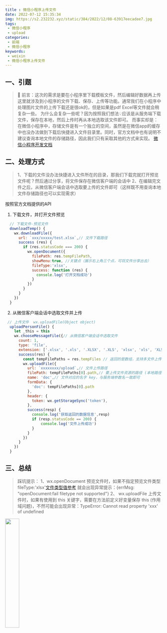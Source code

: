 ```yaml
---
title : 微信小程序上传文件
date: 2022-07-12 15:35:34
img: https://s2.232232.xyz/static/384/2022/12/08-63917eecadee7.jpg
tags:
 - 微信小程序
 - upload
categories: 
 - 前端
 - 微信小程序
keywords:
 - weixin
 - 微信小程序上传文件
---
```

## 一、引题
> 🎯 前言：这次的需求是要在小程序里下载模板文件，然后编辑好数据再上传
> 这里就涉及到小程序的文件下载、保存、上传等功能。通常我们在小程序中处理图片文件的上传下载还是很ok的，但是如果是pdf Excel等文件就会稍复杂一些。
> 为什么会复杂一些呢？因为按照我们想法💡应该是从服务端下载文件，保存在本地，然后上传时再从本地选取该文件即可。
> 而事实却是：在微信小程序中，存储文件是有一个独立的空间，虽然是在微信app的缓存中也没办法做到下载后快捷进入文件目录里。同时，官方文档中也有说明不建议查询本地文件的存储路径，因此我们只有采取其他的方式来实现。
> [微信小程序开发文档](https://developers.weixin.qq.com/miniprogram/dev/api/network/upload/wx.uploadFile.html)

## 二、处理方式
> 1、下载的文件没办法快捷进入文件所在的目录，那我们下载完就打开预览文件呢？然后通过分享，将文件保存在微信客户端的会话中
> 2、在编辑完文件之后，从微信客户端会话中选取要上传的文件即可（这样既不用查询本地文件存储路径也可以实现需求）

按照官方文档提供的API
1. 下载文件，并打开文件预览
```js
  // 下载文件-预览文件
  downloadTemp() {
    wx.downloadFile({
      url: `xxx/xxxxx/test.xlsx`,// 文件下载路径
      success (res) {
        if (res.statusCode === 200) {
          wx.openDocument({
            filePath: res.tempFilePath,
            showMenu:true, //关键点（展示右上角三个点，可将文件分享出去）
            fileType:'xlsx',
            success: function (res) {
              console.log('打开文档成功')
            }
          })
        }
      }
    })
  }
```

2. 从微信客户端会话中选取文件并上传
```js
 // 上传文件  wx.uploadFile(Object object)
  uploadPersonFile() {
    let _this = this
    wx.chooseMessageFile({// 从微信客户端会话中选取文件
      count: 1,
      type: 'file',
      extension: ['.xlsx', '.xls', '.XLSX', '.XLS', 'xlsx', 'xls', 'XLSX', 'XLS'],
      success(res) {
        const tempFilePaths = res.tempFiles // 返回的是数组，支持多文件上传，可以设置count参数
        wx.uploadFile({
          url: `xxxxxxxx/upload`,// 文件上传路径
          filePath: tempFilePaths[0].path,// 要上传文件资源的路径 (本地路径)
          name: 'doc',// 文件对应的名字 key，与服务端参数名一致即可
          formData: {
            'doc': tempFilePaths[0].path
          },
          header: {
            token: wx.getStorageSync('token'),
          },
          success(resp) {
            console.log('获取返回的数据信息',resp)
            if (resp.statusCode == 200) {
                console.log('文件上传成功')
            }
          }
        })
      }
    })
  }
```
## 三、总结

> 踩坑提示：
> 1、wx.openDocument 预览文件时，如果不指定预览文件类型 fileType:'xlsx'[文件类型值参考](https://developers.weixin.qq.com/miniprogram/dev/api/file/wx.openDocument.html) 就会出现异常提示：{errMsg: "openDocument:fail filetype not supported"}
> 2、 wx.uploadFile 上传文件时，如果有使用到 this 关键字，需要在方法前定义好变量保存 this (作用域问题)，不然可能会出现异常：TypeError: Cannot read property 'xxx' of undefined

<img src="https://s1.ax1x.com/2022/07/12/jg4omq.jpg" width="30%"/>